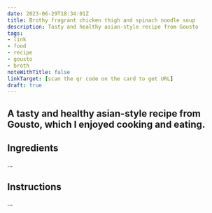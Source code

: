 ```yaml
---
date: 2023-06-29T18:34:01Z
title: Brothy fragrant chicken thigh and spinach noodle soup
description: Tasty and healthy asian-style recipe from Gousto
tags:
- link
- food
- recipe
- gousto
- broth
noteWithTitle: false
linkTarget: [scan the qr code on the card to get URL]
draft: true
---
```

A tasty and healthy asian-style recipe from Gousto, which I enjoyed cooking and eating.
---

## Ingredients

…

## Instructions

…
